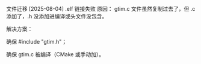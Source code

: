 文件迁移
[2025-08-04] .elf 链接失败
原因：
gtim.c 文件虽然复制过去了，但 .c 添加了，.h 没添加进编译或头文件没包含。

解决方案：

确保 #include "gtim.h"；

确保 gtim.c 被编译（CMake 或手动加）。

